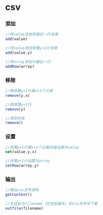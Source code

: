 # csv

### 添加 ###
```javascript
//将value添加至最后一行末尾
add(value)

//将value添加至第y+1行末尾
add(value,y)

//将array添加为最后一行
addRow(array)
```
### 移除 ###
```javascript
//移除第y+1行第x+1个元素
remove(y,x)

//移除第y+1行
remove(y)

//清空所有
remove()
```
### 设置 ###
```javascript
//将第y+1行第x+1个元素的值设置为value
set(value,y,x)

//将第y+1行设置为array
setRow(array,y)
```
### 输出 ###
```javascript
//输出csv文件源码
getContext()

//生成名为filename（包含拓展名）的csv文件并下载
outfile(filename)
```
